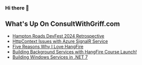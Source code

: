### Hi there 👋

<!--
**1kevgriff/1kevgriff** is a ✨ _special_ ✨ repository because its `README.md` (this file) appears on your GitHub profile.

Here are some ideas to get you started:

- 🔭 I’m currently working on ...
- 🌱 I’m currently learning ...
- 👯 I’m looking to collaborate on ...
- 🤔 I’m looking for help with ...
- 💬 Ask me about ...
- 📫 How to reach me: ...
- 😄 Pronouns: ...
- ⚡ Fun fact: ...
-->

## What's Up On ConsultWithGriff.com
<!--START_SECTION:feed-->
* [Hampton Roads DevFest 2024 Retrospective](https:&#x2F;&#x2F;consultwithgriff.com&#x2F;hampton-roads-devfest-2024-retrospective&#x2F;)
* [HttpContext Issues with Azure SignalR Service](https:&#x2F;&#x2F;consultwithgriff.com&#x2F;httpcontext-issues-azure-signalr-service&#x2F;)
* [Five Reasons Why I Love HangFire](https:&#x2F;&#x2F;consultwithgriff.com&#x2F;five-reasons-why-i-love-hangfire&#x2F;)
* [Building Background Services with HangFire Course Launch!](https:&#x2F;&#x2F;consultwithgriff.com&#x2F;building-background-services-with-hangfire-course-launch&#x2F;)
* [Building Windows Services in .NET 7](https:&#x2F;&#x2F;consultwithgriff.com&#x2F;building-window-services-in-dotnet&#x2F;)
<!--END_SECTION:feed-->
